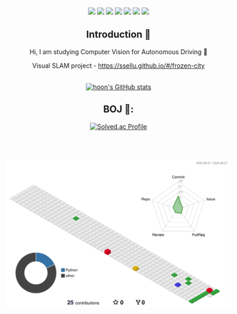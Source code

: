 <!--![header](https://capsule-render.vercel.app/api?type=waving&color=gradient&customColorList=28&height=300&section=header&text=Welcome%20Hoon's%20github&fontSize=70&animation=twinkling)-->



</div>
<br/><br/>


<div align="center">
	<img src="https://img.shields.io/badge/C++-00599C?style=flat&logo=Cplusplus&logoColor=white" />
	<img src="https://img.shields.io/badge/C-A8B9CC?style=flat&logo=C&logoColor=white" />
	<img src="https://img.shields.io/badge/Python-3776AB?style=flat&logo=Python&logoColor=white" />
	<img src="https://img.shields.io/badge/TensorFlow-FF6F00?style=flat&logo=TensorFlow&logoColor=white" />
	<img src="https://img.shields.io/badge/PyTorch-EE4C2C?style=flat&logo=PyTorch&logoColor=white" />
	<img src="https://img.shields.io/badge/ROS-22314E?style=flat&logo=ros&logoColor=white"/>
	<img src="https://img.shields.io/badge/ROS2-22314E?style=flat&logo=ros&logoColor=white"/>


## Introduction :raised_hands:
Hi, I am studying Computer Vision for Autonomous Driving :car:

Visual SLAM project - https://ssellu.github.io/#/frozen-city
<br/><br/>



<div align="center">

[![hoon's GitHub stats](https://github-readme-stats.vercel.app/api?username=yhoons&hide_title=true&show_icons=true&include_all_commits=true&disable_animations=true&theme=vue)](https://github.com/anuraghazra/github-readme-stats)
</div>



## BOJ 📖: 
</a>

[![Solved.ac Profile](http://mazassumnida.wtf/api/generate_badge?boj=dudgns0407)](https://solved.ac/dudgns0407)<br/>
<br/><br/><br/>


![](./profile-3d-contrib/profile-gitblock.svg)
